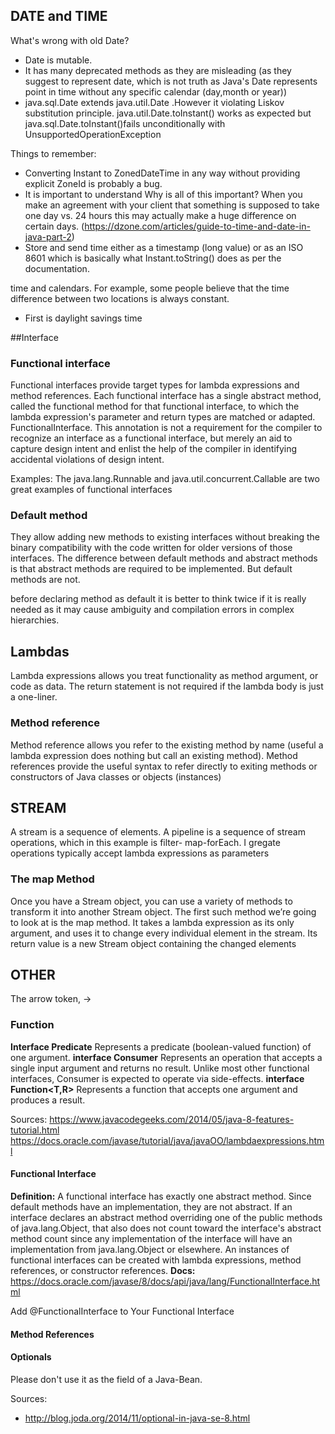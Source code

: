  ## DATE and TIME
 
 What's wrong with old Date?
 * Date is mutable.
 * It has many deprecated methods as they are misleading (as they suggest to represent date, which is not truth as Java's Date represents point in time without any specific calendar (day,month or year))
 * java.sql.Date extends java.util.Date .However it violating Liskov substitution principle.
 java.util.Date.toInstant() works as expected but java.sql.Date.toInstant()fails unconditionally with UnsupportedOperationException
 
Things to remember: 
 * Converting Instant to ZonedDateTime in any way without providing explicit ZoneId is probably a bug.
 * It is important to understand Why is all of this important? When you make an agreement with your client that something is supposed to take one day vs. 24 hours this may actually make a huge difference on certain days. (https://dzone.com/articles/guide-to-time-and-date-in-java-part-2) 
 * Store and send time either as a timestamp (long value) or as an ISO 8601 which is basically what Instant.toString() does as per the documentation.
 
time and calendars. For example, some people believe that the time difference between two locations is always constant.
* First is daylight savings time

##Interface

### Functional interface
Functional interfaces provide target types for lambda expressions and method references.
 Each functional interface has a single abstract method, called the functional method for that functional interface, to which the lambda expression's parameter and return types are matched or adapted.
 FunctionalInterface. This annotation is not a requirement for the compiler to recognize an interface as a functional interface, but merely an aid to capture design intent and enlist the help of the compiler in identifying accidental violations of design intent.
 
Examples:
 The java.lang.Runnable and java.util.concurrent.Callable are two great examples of functional interfaces
 
### Default method
 They allow adding new methods to existing interfaces without breaking the binary compatibility with the code written for older versions of those interfaces.
 The difference between default methods and abstract methods is that abstract methods are required to be implemented. But default methods are not.
 
 before declaring method as default it is better to think twice if it is really needed as it may cause ambiguity and compilation errors in complex hierarchies. 
 
## Lambdas
Lambda expressions allows you treat functionality as method argument, or code as data.
The return statement is not required if the lambda body is just a one-liner.


### Method reference
Method reference allows you refer to the existing method by name (useful  a lambda expression does nothing but call an existing method). 
Method references provide the useful syntax to refer directly to exiting methods or constructors of Java classes or objects (instances)

## STREAM
A stream is a sequence of elements. 
A pipeline is a sequence of stream operations, which in this example is filter- map-forEach. I
gregate operations typically accept lambda expressions as parameters

### The map Method
Once you have a Stream object, you can use a variety of methods to transform it into another Stream object. The first such method we’re going to look at is the map method. It takes a lambda expression as its only argument, and uses it to change every individual element in the stream. Its return value is a new Stream object containing the changed elements

## OTHER
The arrow token, ->

### Function
**Interface Predicate<T>**  Represents a predicate (boolean-valued function) of one argument.
**interface Consumer<T>**  Represents an operation that accepts a single input argument and returns no result. Unlike most other functional interfaces, Consumer is expected to operate via side-effects.
**interface Function<T,R>**  Represents a function that accepts one argument and produces a result.


Sources:
https://www.javacodegeeks.com/2014/05/java-8-features-tutorial.html
https://docs.oracle.com/javase/tutorial/java/javaOO/lambdaexpressions.html
 

 
#### **Functional Interface**

**Definition:**
A functional interface has exactly one abstract method. Since default methods have an implementation, they are not abstract. If an interface declares an abstract method overriding one of the public methods of java.lang.Object, that also does not count toward the interface's abstract method count since any implementation of the interface will have an implementation from java.lang.Object or elsewhere.
An instances of functional interfaces can be created with lambda expressions, method references, or constructor references.
**Docs:** https://docs.oracle.com/javase/8/docs/api/java/lang/FunctionalInterface.html

Add @FunctionalInterface to Your Functional Interface


#### **Method References**
 
 
#### Optionals

Please don't use it as the field of a Java-Bean.


Sources:
* http://blog.joda.org/2014/11/optional-in-java-se-8.html
